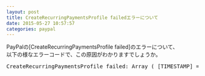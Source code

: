 ```yaml
---
layout: post
title: CreateRecurringPaymentsProfile failedエラーについて
date: 2015-05-27 10:57:57
categories: paypal
---
```

<p>PayPalの[CreateRecurringPaymentsProfile failed]のエラーについて、<br>
以下の様なエラーコードで、この原因がわかりますでしょうか。</p>

<pre>
CreateRecurringPaymentsProfile failed: Array ( [TIMESTAMP] => 2015-05-14T13:05:45Z [CORRELATIONID] => 48737e91e72a8 [ACK] => Failure [VERSION] => 120.0 [BUILD] => 8077598 [L_ERRORCODE0] => 11505 [L_SHORTMESSAGE0] => Start Date should be greater than current date [L_LONGMESSAGE0] => Subscription start date should be greater than current date [L_SEVERITYCODE0] => Error )
</pre>
